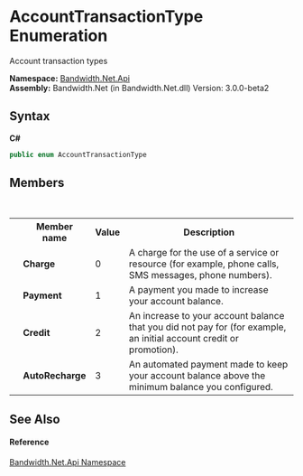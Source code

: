 ﻿# AccountTransactionType Enumeration
 

Account transaction types

**Namespace:**&nbsp;<a href ="N_Bandwidth_Net_Api.md">Bandwidth.Net.Api</a><br />**Assembly:**&nbsp;Bandwidth.Net (in Bandwidth.Net.dll) Version: 3.0.0-beta2

## Syntax

**C#**<br />
``` C#
public enum AccountTransactionType
```


## Members
&nbsp;<table><tr><th></th><th>Member name</th><th>Value</th><th>Description</th></tr><tr><td /><td target="F:Bandwidth.Net.Api.AccountTransactionType.Charge">**Charge**</td><td>0</td><td>A charge for the use of a service or resource (for example, phone calls, SMS messages, phone numbers).</td></tr><tr><td /><td target="F:Bandwidth.Net.Api.AccountTransactionType.Payment">**Payment**</td><td>1</td><td>A payment you made to increase your account balance.</td></tr><tr><td /><td target="F:Bandwidth.Net.Api.AccountTransactionType.Credit">**Credit**</td><td>2</td><td>An increase to your account balance that you did not pay for (for example, an initial account credit or promotion).</td></tr><tr><td /><td target="F:Bandwidth.Net.Api.AccountTransactionType.AutoRecharge">**AutoRecharge**</td><td>3</td><td>An automated payment made to keep your account balance above the minimum balance you configured.</td></tr></table>

## See Also


#### Reference
<a href ="N_Bandwidth_Net_Api.md">Bandwidth.Net.Api Namespace</a><br />